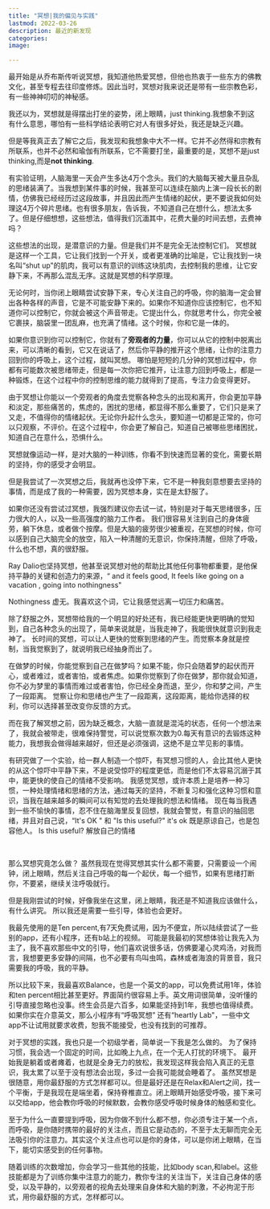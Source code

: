 ```yaml
---
title: "冥想|我的偏见与实践"
lastmod: 2022-03-26
description: 最近的新发现
categories:
image: 

---
```

最开始是从乔布斯传听说冥想，我知道他热爱冥想，但他也热衷于一些东方的佛教文化，甚至专程去往印度修炼。因此当时，冥想对我来说还是带有一些宗教色彩，有一些神神叨叨的神秘感。

 我还以为，冥想就是得摆出打坐的姿势，闭上眼睛，just thinking.我想象不到这有什么意思，哪怕有一些科学结论表明它对人有很多好处，我还是缺乏兴趣。

但是等我真正去了解它之后，我发现和我想象中大不一样。它并不必然得和宗教有所联系，也并不必然和瑜伽有所联系，它不需要打坐，最重要的是，冥想不是just thinking,而是**not thinking**.

有实验证明，人脑海里一天会产生多达4万个念头。我们的大脑每天被大量且杂乱的思绪装满了。当我想到某件事的时候，我甚至可以连续在脑内上演一段长长的剧情，仿佛我已经经历过这段故事，并且因此而产生情绪的起伏，更不要说我如何处理这4万个碎片思绪。也有很多朋友，告诉我，不知道自己在想什么，想法太多了。但是仔细想想，这些想法，值得我们沉湎其中，花费大量的时间去想，去费神吗？
      
这些想法的出现，是潜意识的力量。但是我们并不是完全无法控制它们。
冥想就是这样一个工具，它让我们找到一个开关，或者更准确的比喻是，它让我找到一块名叫“shut up"的肌肉，我可以有意识的训练这块肌肉，去控制我的思维，让它安静下来，不再那么混乱无序。这就是冥想的科学原理。

无论何时，当你闭上眼睛尝试安静下来，专心关注自己的呼吸，你的脑海一定会冒出各种各样的声音，它是不可能安静下来的。如果你不知道你应该控制它，也不知道你可以控制它，你就会被这个声音带走。它提出什么，你就思考什么，你完全被它裹挟，脑袋里一团乱麻，也充满了情绪。这个时候，你和它是一体的。

如果你意识到你可以控制它，你就有了**旁观者的力量**，你可以从它的控制中脱离出来，可以清晰的看到，它又在说话了，然后你平静的推开这个思绪，让你的注意力回到你的呼吸上，这个过程，就叫冥想。
哪怕是短短的几分钟的冥想过程中，你都有可能数次被思绪带走，但是每一次你把它推开，让注意力回到呼吸上，都是一种锻炼，在这个过程中你的控制思维的能力就得到了提高，专注力会变得更好。   


由于冥想让你能以一个旁观者的角度去觉察各种念头的出现和离开，你会更加平静和淡定，那些痛苦的，焦虑的，困扰的思绪，都显得不那么重要了，它们只是来了又走，不值得你的情绪起伏。无论你升起什么念头，要知道一切都是正常的，你可以只观察，不评价。在这个过程中，你会更了解自己，知道自己被哪些思绪困扰，知道自己在意什么，恐惧什么。

冥想就像运动一样，是对大脑的一种训练，你看不到快速而显著的变化，需要长期的坚持，你的感受才会明显。

但是我尝试了一次冥想之后，我就再也没停下来，它不是一种我刻意想要去坚持的事情，而是成了我的一种需要，因为冥想本身，实在是太舒服了。

如果你还没有尝试过冥想，我强烈建议你去试一试，特别是对于每天思绪很多，压力很大的人，以及一些高强度的脑力工作者。
我们很容易关注到自己的身体疲劳，躺下休息，或者做个按摩。但是大脑的疲劳很少被重视，在冥想的时候，你可以感到自己大脑完全的放空，陷入一种清醒的无意识，你保持清醒，但除了呼吸，什么也不想，真的很舒服。

Ray Dalio也坚持冥想，他甚至说冥想对他的帮助比其他任何事物都重要，是他保持平静的关键和创造力的来源，“ and it feels good, It feels like going on a vacation , going into nothingness"

Nothingness 虚无。我喜欢这个词，它让我感觉远离一切压力和痛苦。

除了舒服之外，冥想带给我的一个明显的好处还有，我已经能更快更明确的觉知到，自己各种念头的出现了，简单来说就是，当我走神了，我能很快就意识到我走神了。
长时间的冥想，可以让人更快的觉察到思绪的产生。而觉察本身就是控制，当我觉察到了，就说明我已经抽身而出了。

在做梦的时候，你能觉察到自己在做梦吗？如果不能，你只会随着梦的起伏而开心，或者难过，或者害怕，或者焦虑。如果你觉察到了你在做梦，那你就会知道，你不必为梦里的事情而难过或者害怕，你已经全身而退，至少，你和梦之间，产生了一段距离。
觉察让你和思绪也产生了一段距离，这段距离，能给你选择的权利，你可以选择甚至改变你反馈的方式。

而在我了解冥想之前，因为缺乏概念，大脑一直就是混沌的状态，任何一个想法来了，我就会被带走，很难保持警觉，可以说觉察次数为0.每天有意识的去锻炼这种能力，我想我会做得越来越好，但还是必须强调，这绝不是立竿见影的事情。

有研究做了一个实验，给一群人制造一个惊吓，有冥想习惯的人，会比其他人更快的从这个惊吓中平静下来，不是说受惊吓的程度更低，而是他们不太容易沉溺于其中，能更快的使自己的情绪不受影响。
我感觉冥想，或许本质上是培养一种习惯，一种处理情绪和思绪的方法，通过每天的坚持，不断复习和强化这种习惯和意识，当我在越来越多的瞬间可以有知觉的去处理我的想法和情绪。
现在每当我遇到一些不愉快的事情，忍不住在脑海里反复回想，我就会警觉，有意识的抽回思绪，并且对自己说，“It's OK " 和 "Is this useful?"
it's ok  既是原谅自己，也是包容他人。
Is this useful?  解放自己的情绪

<br>

那么冥想究竟怎么做？
虽然我现在觉得冥想其实什么都不需要，只需要设一个闹钟，闭上眼睛，然后关注自己呼吸的每一个起伏，每一个细节，如果有思绪打断你，不要紧，继续关注呼吸就行。

但是我刚尝试的时候，好像我坐在这里，闭上眼睛，我还是不知道我应该做什么，有什么讲究。
所以我还是需要一些引导，体验也会更好。

我最先使用的是Ten percent,有7天免费试用，因为不便宜，所以陆续尝试了一些别的app，还有小程序，还有b站上的视频。
可能是我最初的冥想体验让我先入为主了，我不喜欢那些中文的引导，他们喜欢说很多话，仿佛要灌心灵鸡汤，对我而言，我想要更多安静的间隔，也不必要有鸟叫虫鸣，森林或者海浪的背景音，我只需要我的呼吸，我的平静。

所以比较下来，我最喜欢Balance，也是一个英文的app，可以免费试用1年，体验和ten percent相比甚至更好。界面简约很容易上手。英文用词很简单，没听懂的引导直接忽略也没事。终生会员是六百多，如果能坚持到1年，我想也值得续费。
如果你实在介意英文，那么小程序有“呼吸冥想” 还有“heartly Lab"，一些中文app不让试用就要求收费，恕我不能接受，也没有找到的可推荐。

对于冥想的实践，我也只是一个初级学者，简单说一下我是怎么做的。
为了保持习惯，我会选一个固定的时间，比如晚上九点，在一个无人打扰的环境下。
最开始我是躺着或者瘫着，也就是全身无力的放松，我发现这样我会陷入真正的无意识，我太累了以至于没有想法会出现，多过一会我可能就会睡着了。
虽然冥想是很随意，用你最舒服的方式怎样都可以。但是最好还是在Relax和Alert之间，找一个平衡，于是我现在是端坐着，保持脊椎直立。闭上眼睛开始感受呼吸，接下来可以交给app，他会教你呼吸的时候默数，会教你感受呼吸时候身体的触感和变化。

至于为什么一直要提到呼吸，因为你做不到什么都不想，你必须专注于某一个点，而呼吸，是你随时携带的最好的关注点，而且它是动态的，不至于太无聊而完全无法吸引你的注意力。其实这个关注点也可以是你的身体，可以是你闭上眼睛，在当下，能切实感受到的任何事物。 

随着训练的次数增加，你会学习一些其他的技能，比如body scan,和label。这些技能都是为了训练你集中注意力的能力，教你专注的关注当下，关注自己身体的感受，以及平静的，以旁观者的视角去处理来自身体和大脑的刺激，不必拘泥于形式，用你最舒服的方式，怎样都可以。

<br>

